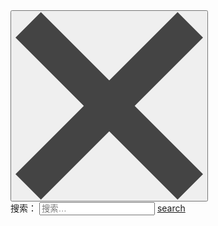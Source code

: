 <div id="sidebar" class="sidebar left">
    <div id="sidebar-top" class="sidebar-top SidebarTop">
        <button id="sidebar-close" class="sidebar-close SidebarClose" title="Hide sidebar">
            <svg width="100%" height="100%" viewBox="0 0 200 200" version="1.1" xmlns="http://www.w3.org/2000/svg">
            <path class="close-icon" d="M0,172.881356 L72.8813559,100 L1.0658141e-14,27.1186441 L27.1186441,-2.84217094e-14 L100,72.8813559 L172.881356,0 L200,27.1186441 L127.118644,100 L200,172.881356 L172.881356,200 L100,127.118644 L27.1186441,200 Z M0,172.881356" fill="#444444"></path>
            </svg>
        </button>
    </div>
    <div class="sidebar-content">
        <div class="widget-area" role="complementary">
            <aside id="search-2" class="widget widget_search">
                <form role="search" method="get" class="search-form" action="http://github.tiankonguse.com/">
                    <label>
                        <span class="screen-reader-text">搜索：</span>
                        <input type="search" class="search-field" placeholder="搜索…" value="" name="s" title="搜索：">
                    </label>
                    <a href="" class="search-submit" value="搜索"> search </a>
                </form>
            </aside>
        </div>
    </div>
</div>
